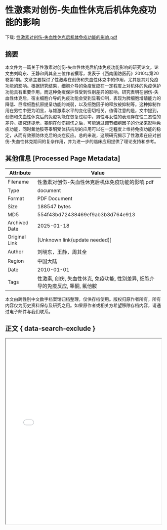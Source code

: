 # 性激素对创伤-失血性休克后机体免疫功能的影响

<!-- tcd_download_link -->
下载: <a href="../性激素对创伤-失血性休克后机体免疫功能的影响.pdf" download>性激素对创伤-失血性休克后机体免疫功能的影响.pdf</a>
<!-- tcd_download_link_end -->

## 摘要

<!-- tcd_abstract -->
本文件为一篇关于性激素对创伤-失血性休克后机体免疫功能影响的研究论文。论文由刘晓东、王静和周其全三位作者撰写，发表于《西南国防医药》2010年第20卷第1期。文章主要探讨了性激素在创伤和失血性休克中的作用，尤其是其对免疫功能的影响。根据研究结果，细胞介导的免疫反应在一定程度上对机体的免疫保护功能具有重要作用，而这种免疫保护性受到性别差异的影响。研究表明在创伤-失血性休克后，宿主细胞介导的免疫功能会受到显著抑制，表现为脾细胞增殖能力的降低、巨噬细胞抗原提呈功能的减弱，以及细胞因子的释放被抑制等。这种抑制作用在男性中更为明显，与雄激素水平的变化密切相关。值得注意的是，文中提到，创伤和失血性休克后的免疫功能在恢复过程中，男性与女性的表现存在性二态性的差异。研究还提示，睾酮在创伤损伤之后，可能通过调节细胞因子的分泌来影响免疫功能，同时氟他胺等睾酮受体拮抗剂的应用可以在一定程度上维持免疫功能的稳定，从而有效预防休克后的炎症反应。总的来说，这项研究揭示了性激素在应对创伤-失血性休克期间的复杂作用，并为进一步的临床应用提供了理论支持和参考。

<!-- tcd_abstract_end -->

## 其他信息 [Processed Page Metadata]

| Attribute       | Value                                  |
|-----------------|----------------------------------------|
| Filename        | 性激素对创伤-失血性休克后机体免疫功能的影响.pdf                             |
| Type            | document                                 |
| Format          | PDF Document                               |
| Size            | 188547 bytes                           |
| MD5             | 554f43bd72438469ef9ab3b3d764e913                                  |
| Archived Date   | 2025-01-18                             |
| Original Link   | [Unknown link(update needed)]                         |
| Author          | 刘晓东，王静，周其全                               |
| Region          | 中国大陆                               |
| Date            | 2010-01-01                                 |
| Tags            | 性激素, 创伤, 失血性休克, 免疫功能, 性别差异, 细胞介导的免疫反应, 睾酮, 氟他胺                                 |

本文由跨性别中文数字档案馆归档整理，仅供存档使用。版权归原作者所有，所有内容仅为历史资料保存及研究之用。如果原作者或相关方希望移除存档内容，请通过电子邮件与我们联系。

## 正文 { data-search-exclude }

<!-- tcd_main_text -->
<iframe src="../性激素对创伤-失血性休克后机体免疫功能的影响.pdf" width="100%" height="600px">
    <p>无法显示PDF，请下载查看。</p>
</iframe>
<!-- tcd_main_text_end -->


